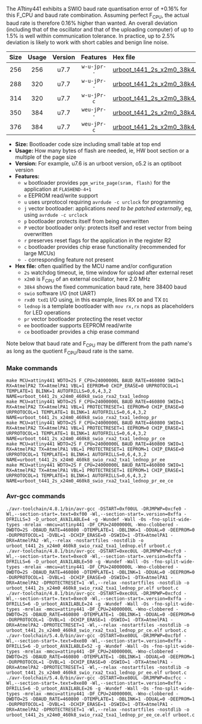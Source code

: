 The ATtiny441 exhibits a SWIO baud rate quantisation error of +0.16% for this F_CPU and baud rate combination. Assuming perfect F<sub>CPU</sub>, the actual baud rate is therefore 0.16% higher than wanted. An overall deviation (including that of the oscillator and that of the uploading computer) of up to 1.5% is well within communication tolerance. In practice, up to 2.5% deviation is likely to work with short cables and benign line noise.

|Size|Usage|Version|Features|Hex file|
|:-:|:-:|:-:|:-:|:--|
|256|256|u7.7|`w-u-jpr--`|[urboot_t441_2s_x2m0_38k4_swio_rxa2_txa1_lednop.hex](https://raw.githubusercontent.com/stefanrueger/urboot.hex/main/mcus/attiny441/watchdog_2_s/external_oscillator_x/%2B2m000000_hz/%2B%2B38k4_baud/uart0_rxa2_txa1/lednop/urboot_t441_2s_x2m0_38k4_swio_rxa2_txa1_lednop.hex)|
|288|320|u7.7|`w-u-jPr--`|[urboot_t441_2s_x2m0_38k4_swio_rxa2_txa1_lednop_pr.hex](https://raw.githubusercontent.com/stefanrueger/urboot.hex/main/mcus/attiny441/watchdog_2_s/external_oscillator_x/%2B2m000000_hz/%2B%2B38k4_baud/uart0_rxa2_txa1/lednop/urboot_t441_2s_x2m0_38k4_swio_rxa2_txa1_lednop_pr.hex)|
|314|320|u7.7|`w-u-jPr-c`|[urboot_t441_2s_x2m0_38k4_swio_rxa2_txa1_lednop_pr_ce.hex](https://raw.githubusercontent.com/stefanrueger/urboot.hex/main/mcus/attiny441/watchdog_2_s/external_oscillator_x/%2B2m000000_hz/%2B%2B38k4_baud/uart0_rxa2_txa1/lednop/urboot_t441_2s_x2m0_38k4_swio_rxa2_txa1_lednop_pr_ce.hex)|
|350|384|u7.7|`weu-jPr--`|[urboot_t441_2s_x2m0_38k4_swio_rxa2_txa1_lednop_pr_ee.hex](https://raw.githubusercontent.com/stefanrueger/urboot.hex/main/mcus/attiny441/watchdog_2_s/external_oscillator_x/%2B2m000000_hz/%2B%2B38k4_baud/uart0_rxa2_txa1/lednop/urboot_t441_2s_x2m0_38k4_swio_rxa2_txa1_lednop_pr_ee.hex)|
|376|384|u7.7|`weu-jPr-c`|[urboot_t441_2s_x2m0_38k4_swio_rxa2_txa1_lednop_pr_ee_ce.hex](https://raw.githubusercontent.com/stefanrueger/urboot.hex/main/mcus/attiny441/watchdog_2_s/external_oscillator_x/%2B2m000000_hz/%2B%2B38k4_baud/uart0_rxa2_txa1/lednop/urboot_t441_2s_x2m0_38k4_swio_rxa2_txa1_lednop_pr_ee_ce.hex)|

- **Size:** Bootloader code size including small table at top end
- **Usage:** How many bytes of flash are needed, ie, HW boot section or a multiple of the page size
- **Version:** For example, u7.6 is an urboot version, o5.2 is an optiboot version
- **Features:**
  + `w` bootloader provides `pgm_write_page(sram, flash)` for the application at `FLASHEND-4+1`
  + `e` EEPROM read/write support
  + `u` uses urprotocol requiring `avrdude -c urclock` for programming
  + `j` vector bootloader: applications *need to be patched externally*, eg, using `avrdude -c urclock`
  + `p` bootloader protects itself from being overwritten
  + `P` vector bootloader only: protects itself and reset vector from being overwritten
  + `r` preserves reset flags for the application in the register R2
  + `c` bootloader provides chip erase functionality (recommended for large MCUs)
  + `-` corresponding feature not present
- **Hex file:** often qualified by the MCU name and/or configuration
  + `2s` watchdog timeout, ie, time window for upload after external reset
  + `x2m0` is F<sub>CPU</sub> of an external oscillator, here 2.0 MHz
  + `38k4` shows the fixed communication baud rate, here 38400 baud
  + `swio` software I/O (not UART)
  + `rxd0 txd1` I/O using, in this example, lines RX `D0` and TX `D1`
  + `lednop` is a template bootloader with `mov rx,rx` nops as placeholders for LED operations
  + `pr` vector bootloader protecting the reset vector
  + `ee` bootloader supports EEPROM read/write
  + `ce` bootloader provides a chip erase command


Note below that baud rate and F<sub>CPU</sub> may be different from the path name's as long as the quotient F<sub>CPU</sub>/baud rate is the same.

### Make commands
```
make MCU=attiny441 WDTO=2S F_CPU=24000000L BAUD_RATE=460800 SWIO=1 RX=AtmelPA2 TX=AtmelPA1 VBL=1 EEPROM=0 CHIP_ERASE=0 URPROTOCOL=1 TEMPLATE=1 BLINK=1 AUTOFRILLS=0,6,4,3,2 NAME=urboot_t441_2s_x24m0_460k8_swio_rxa2_txa1_lednop
make MCU=attiny441 WDTO=2S F_CPU=24000000L BAUD_RATE=460800 SWIO=1 RX=AtmelPA2 TX=AtmelPA1 VBL=1 PROTECTRESET=1 EEPROM=0 CHIP_ERASE=0 URPROTOCOL=1 TEMPLATE=1 BLINK=1 AUTOFRILLS=0,6,4,3,2 NAME=urboot_t441_2s_x24m0_460k8_swio_rxa2_txa1_lednop_pr
make MCU=attiny441 WDTO=2S F_CPU=24000000L BAUD_RATE=460800 SWIO=1 RX=AtmelPA2 TX=AtmelPA1 VBL=1 PROTECTRESET=1 EEPROM=0 CHIP_ERASE=1 URPROTOCOL=1 TEMPLATE=1 BLINK=1 AUTOFRILLS=0,6,4,3,2 NAME=urboot_t441_2s_x24m0_460k8_swio_rxa2_txa1_lednop_pr_ce
make MCU=attiny441 WDTO=2S F_CPU=24000000L BAUD_RATE=460800 SWIO=1 RX=AtmelPA2 TX=AtmelPA1 VBL=1 PROTECTRESET=1 EEPROM=1 CHIP_ERASE=0 URPROTOCOL=1 TEMPLATE=1 BLINK=1 AUTOFRILLS=0,6,4,3,2 NAME=urboot_t441_2s_x24m0_460k8_swio_rxa2_txa1_lednop_pr_ee
make MCU=attiny441 WDTO=2S F_CPU=24000000L BAUD_RATE=460800 SWIO=1 RX=AtmelPA2 TX=AtmelPA1 VBL=1 PROTECTRESET=1 EEPROM=1 CHIP_ERASE=1 URPROTOCOL=1 TEMPLATE=1 BLINK=1 AUTOFRILLS=0,6,4,3,2 NAME=urboot_t441_2s_x24m0_460k8_swio_rxa2_txa1_lednop_pr_ee_ce
```

### Avr-gcc commands
```
./avr-toolchain/4.8.1/bin/avr-gcc -DSTART=0xf00UL -DRJMPWP=0xcfe0 -Wl,--section-start=.text=0xf00 -Wl,--section-start=.version=0xffa -DFRILLS=3 -D_urboot_AVAILABLE=4 -g -Wundef -Wall -Os -fno-split-wide-types -mrelax -mmcu=attiny441 -DF_CPU=24000000L -Wno-clobbered -DWDTO=2S -DBAUD_RATE=460800 -DTEMPLATE=1 -DBLINK=1 -DDUAL=0 -DEEPROM=0 -DURPROTOCOL=1 -DVBL=1 -DCHIP_ERASE=0 -DSWIO=1 -DTX=AtmelPA1 -DRX=AtmelPA2 -Wl,--relax -nostartfiles -nostdlib -o urboot_t441_2s_x24m0_460k8_swio_rxa2_txa1_lednop.elf urboot.c
./avr-toolchain/4.8.1/bin/avr-gcc -DSTART=0xec0UL -DRJMPWP=0xcfc0 -Wl,--section-start=.text=0xec0 -Wl,--section-start=.version=0xffa -DFRILLS=6 -D_urboot_AVAILABLE=50 -g -Wundef -Wall -Os -fno-split-wide-types -mrelax -mmcu=attiny441 -DF_CPU=24000000L -Wno-clobbered -DWDTO=2S -DBAUD_RATE=460800 -DTEMPLATE=1 -DBLINK=1 -DDUAL=0 -DEEPROM=0 -DURPROTOCOL=1 -DVBL=1 -DCHIP_ERASE=0 -DSWIO=1 -DTX=AtmelPA1 -DRX=AtmelPA2 -DPROTECTRESET=1 -Wl,--relax -nostartfiles -nostdlib -o urboot_t441_2s_x24m0_460k8_swio_rxa2_txa1_lednop_pr.elf urboot.c
./avr-toolchain/4.8.1/bin/avr-gcc -DSTART=0xec0UL -DRJMPWP=0xcfcd -Wl,--section-start=.text=0xec0 -Wl,--section-start=.version=0xffa -DFRILLS=6 -D_urboot_AVAILABLE=24 -g -Wundef -Wall -Os -fno-split-wide-types -mrelax -mmcu=attiny441 -DF_CPU=24000000L -Wno-clobbered -DWDTO=2S -DBAUD_RATE=460800 -DTEMPLATE=1 -DBLINK=1 -DDUAL=0 -DEEPROM=0 -DURPROTOCOL=1 -DVBL=1 -DCHIP_ERASE=1 -DSWIO=1 -DTX=AtmelPA1 -DRX=AtmelPA2 -DPROTECTRESET=1 -Wl,--relax -nostartfiles -nostdlib -o urboot_t441_2s_x24m0_460k8_swio_rxa2_txa1_lednop_pr_ce.elf urboot.c
./avr-toolchain/5.4.0/bin/avr-gcc -DSTART=0xe80UL -DRJMPWP=0xcfbf -Wl,--section-start=.text=0xe80 -Wl,--section-start=.version=0xffa -DFRILLS=6 -D_urboot_AVAILABLE=52 -g -Wundef -Wall -Os -fno-split-wide-types -mrelax -mmcu=attiny441 -DF_CPU=24000000L -Wno-clobbered -DWDTO=2S -DBAUD_RATE=460800 -DTEMPLATE=1 -DBLINK=1 -DDUAL=0 -DEEPROM=1 -DURPROTOCOL=1 -DVBL=1 -DCHIP_ERASE=0 -DSWIO=1 -DTX=AtmelPA1 -DRX=AtmelPA2 -DPROTECTRESET=1 -Wl,--relax -nostartfiles -nostdlib -o urboot_t441_2s_x24m0_460k8_swio_rxa2_txa1_lednop_pr_ee.elf urboot.c
./avr-toolchain/5.4.0/bin/avr-gcc -DSTART=0xe80UL -DRJMPWP=0xcfcc -Wl,--section-start=.text=0xe80 -Wl,--section-start=.version=0xffa -DFRILLS=6 -D_urboot_AVAILABLE=26 -g -Wundef -Wall -Os -fno-split-wide-types -mrelax -mmcu=attiny441 -DF_CPU=24000000L -Wno-clobbered -DWDTO=2S -DBAUD_RATE=460800 -DTEMPLATE=1 -DBLINK=1 -DDUAL=0 -DEEPROM=1 -DURPROTOCOL=1 -DVBL=1 -DCHIP_ERASE=1 -DSWIO=1 -DTX=AtmelPA1 -DRX=AtmelPA2 -DPROTECTRESET=1 -Wl,--relax -nostartfiles -nostdlib -o urboot_t441_2s_x24m0_460k8_swio_rxa2_txa1_lednop_pr_ee_ce.elf urboot.c
```

